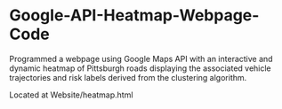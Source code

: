 # Google-API-Heatmap-Webpage-Code

Programmed a webpage using Google Maps API with an interactive and dynamic heatmap of Pittsburgh roads displaying the associated vehicle trajectories and risk labels derived from the clustering algorithm.

Located at Website/heatmap.html
